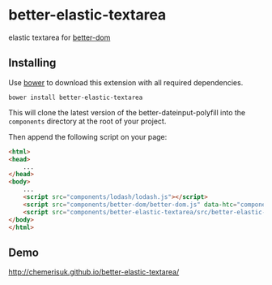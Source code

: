 better-elastic-textarea
=======================
elastic textarea for [better-dom](https://github.com/chemerisuk/better-dom)

Installing
----------
Use [bower](http://bower.io/) to download this extension with all required dependencies.

    bower install better-elastic-textarea

This will clone the latest version of the better-dateinput-polyfill into the `components` directory at the root of your project.

Then append the following script on your page:

```html
<html>
<head>
    ...
</head>
<body>
    ...
    <script src="components/lodash/lodash.js"></script>
    <script src="components/better-dom/better-dom.js" data-htc="components/better-dom/better-dom.htc"></script>
    <script src="components/better-elastic-textarea/src/better-elastic-textarea.js"></script>
</body>
</html>
```

Demo
----
http://chemerisuk.github.io/better-elastic-textarea/
